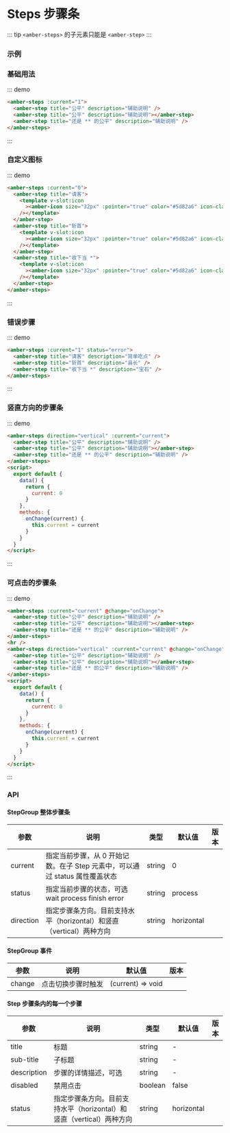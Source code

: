 # Steps 步骤条

::: tip
`<amber-steps>` 的子元素只能是 `<amber-step>`
:::

### 示例

### 基础用法

::: demo

```html
<amber-steps :current="1">
  <amber-step title="公平" description="辅助说明" />
  <amber-step title="公平" description="辅助说明"></amber-step>
  <amber-step title="还是 ** 的公平" description="辅助说明" />
</amber-steps>
```

:::

### 自定义图标

::: demo

```html
<amber-steps :current="0">
  <amber-step title="请客">
    <template v-slot:icon
      ><amber-icon size="32px" :pointer="true" color="#5d82a6" icon-class="a-putongshipin3x"
    /></template>
  </amber-step>
  <amber-step title="斩首">
    <template v-slot:icon
      ><amber-icon size="32px" :pointer="true" color="#5d82a6" icon-class="a-zhongxichengyao3x"
    /></template>
  </amber-step>
  <amber-step title="收下当 *">
    <template v-slot:icon
      ><amber-icon size="32px" :pointer="true" color="#5d82a6" icon-class="a-bianzu313x"
    /></template>
  </amber-step>
</amber-steps>
```

:::

### 错误步骤

::: demo

```html
<amber-steps :current="1" status="error">
  <amber-step title="请客" description="简单吃点" />
  <amber-step title="斩首" description="县长" />
  <amber-step title="收下当 *" description="宝石" />
</amber-steps>
```

:::

### 竖直方向的步骤条

::: demo

```html
<amber-steps direction="vertical" :current="current">
  <amber-step title="公平" description="辅助说明" />
  <amber-step title="公平" description="辅助说明"></amber-step>
  <amber-step title="还是 ** 的公平" description="辅助说明" />
</amber-steps>
<script>
  export default {
    data() {
      return {
        current: 0
      }
    },
    methods: {
      onChange(current) {
        this.current = current
      }
    }
  }
</script>
```

:::

### 可点击的步骤条

::: demo

```html
<amber-steps :current="current" @change="onChange">
  <amber-step title="公平" description="辅助说明" />
  <amber-step title="公平" description="辅助说明"></amber-step>
  <amber-step title="还是 ** 的公平" description="辅助说明" />
</amber-steps>
<hr />
<amber-steps direction="vertical" :current="current" @change="onChange">
  <amber-step title="公平" description="辅助说明" />
  <amber-step title="公平" description="辅助说明"></amber-step>
  <amber-step title="还是 ** 的公平" description="辅助说明" />
</amber-steps>
<script>
  export default {
    data() {
      return {
        current: 0
      }
    },
    methods: {
      onChange(current) {
        this.current = current
      }
    }
  }
</script>
```

:::

### API

#### StepGroup 整体步骤条

| 参数      | 说明                                                                        | 类型   | 默认值     | 版本 |
| --------- | --------------------------------------------------------------------------- | ------ | ---------- | ---- |
| current   | 指定当前步骤，从 0 开始记数。在子 Step 元素中，可以通过 status 属性覆盖状态 | string | 0          |      |
| status    | 指定当前步骤的状态，可选 wait process finish error                          | string | process    |      |
| direction | 指定步骤条方向。目前支持水平（horizontal）和竖直（vertical）两种方向        | string | horizontal |      |

#### StepGroup 事件

| 参数   | 说明               | 默认值            | 版本 |
| ------ | ------------------ | ----------------- | ---- |
| change | 点击切换步骤时触发 | (current) => void |      |

#### Step 步骤条内的每一个步骤

| 参数        | 说明                                                                 | 类型    | 默认值     | 版本 |
| ----------- | -------------------------------------------------------------------- | ------- | ---------- | ---- |
| title       | 标题                                                                 | string  | -          |      |
| sub-title   | 子标题                                                               | string  | -          |      |
| description | 步骤的详情描述，可选                                                 | string  | -          |      |
| disabled    | 禁用点击                                                             | boolean | false      |      |
| status      | 指定步骤条方向。目前支持水平（horizontal）和竖直（vertical）两种方向 | string  | horizontal |      |
